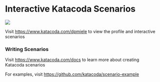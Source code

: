 # Interactive Katacoda Scenarios

[![](http://shields.katacoda.com/katacoda/dpmiele/count.svg)](https://www.katacoda.com/dpmiele "Get your profile on Katacoda.com")

Visit https://www.katacoda.com/dpmiele to view the profile and interactive scenarios

### Writing Scenarios
Visit https://www.katacoda.com/docs to learn more about creating Katacoda scenarios

For examples, visit https://github.com/katacoda/scenario-example
